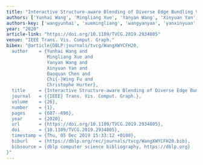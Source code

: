 ```yaml
---
title: "Interactive Structure-aware Blending of Diverse Edge Bundling Visualizations"
authors: ['Yunhai Wang', 'Mingliang Xue', 'Yanyan Wang', 'Xinyuan Yan', 'Baoquan Chen', 'Chi-Wing Fu', 'Christophe Hurter']
authors-key: ['wangyunhai', 'xuemingliang', 'wangyanyan', 'yanxinyuan', 'chenbaoquan', 'fuchiwing', 'hurterchristophe']
year: "2020"
article-link: "https://doi.org/10.1109/TVCG.2019.2934805"
venue: "IEEE Trans. Vis. Comput. Graph."
bibex: "@article{DBLP:journals/tvcg/WangXWYCFH20,
  author    = {Yunhai Wang and
               Mingliang Xue and
               Yanyan Wang and
               Xinyuan Yan and
               Baoquan Chen and
               Chi{-}Wing Fu and
               Christophe Hurter},
  title     = {Interactive Structure-aware Blending of Diverse Edge Bundling Visualizations},
  journal   = {{IEEE} Trans. Vis. Comput. Graph.},
  volume    = {26},
  number    = {1},
  pages     = {687--696},
  year      = {2020},
  url       = {https://doi.org/10.1109/TVCG.2019.2934805},
  doi       = {10.1109/TVCG.2019.2934805},
  timestamp = {Thu, 05 Dec 2019 15:33:12 +0100},
  biburl    = {https://dblp.org/rec/journals/tvcg/WangXWYCFH20.bib},
  bibsource = {dblp computer science bibliography, https://dblp.org}
}"
---
```


